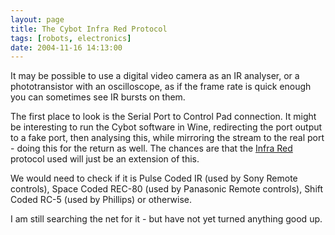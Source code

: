 ```yaml
---
layout: page
title: The Cybot Infra Red Protocol
tags: [robots, electronics]
date: 2004-11-16 14:13:00
---
```

It may be possible to use a digital video camera as an IR analyser, or a phototransistor with an oscilloscope, as if the frame rate is quick enough you can sometimes see IR bursts on them.

The first place to look is the Serial Port to Control Pad connection. It might be interesting to run the Cybot software in Wine, redirecting the port output to a fake port, then analysing this, while mirroring the stream to the real port - doing this for the return as well. The chances are that the [Infra Red](/wiki/infra_red.html "A type of EM radiation commonly used for digital communications") protocol used will just be an extension of this.

We would need to check if it is Pulse Coded IR (used by Sony Remote controls), Space Coded REC-80 (used by Panasonic Remote controls), Shift Coded RC-5 (used by Phillips) or otherwise.

I am still searching the net for it - but have not yet turned anything good up.
